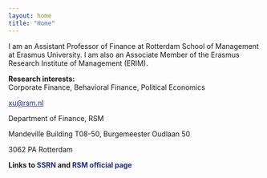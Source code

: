 ```yaml
---
layout: home
title: "Home"
---
```


I am an Assistant Professor of Finance at Rotterdam School of Management at Erasmus University. I am also an Associate Member of the Erasmus Research Institute of Management (ERIM).

<p style="margin-bottom:10px"><strong>Research interests:</strong><br>
Corporate Finance, Behavioral Finance, Political Economics<p>

<p style="margin-bottom:1px"><a style="color:#1F2B8B" href="mailto:xu@rsm.nl">xu@rsm.nl</a></p>
<p style="margin-bottom:1px">Department of Finance, RSM</p>
<p style="margin-bottom:1px">Mandeville Building T08-50, Burgemeester Oudlaan 50</p>
<p>3062 PA Rotterdam</p>

<p style="margin-bottom:1px"><strong> Links to <a href="https://papers.ssrn.com/sol3/cf_dev/AbsByAuth.cfm?per_id=2291312" target="_blank" rel="noreferrer noopener" aria-label=" (opens in a new tab)" style="text-decoration:none;color:#1F2B8B">SSRN</a> and <a rel="noreferrer noopener" href="https://www.rsm.nl/people/guosong-xu/" target="_blank" style="text-decoration:none;color:#1F2B8B">RSM official page</a></strong></p>
